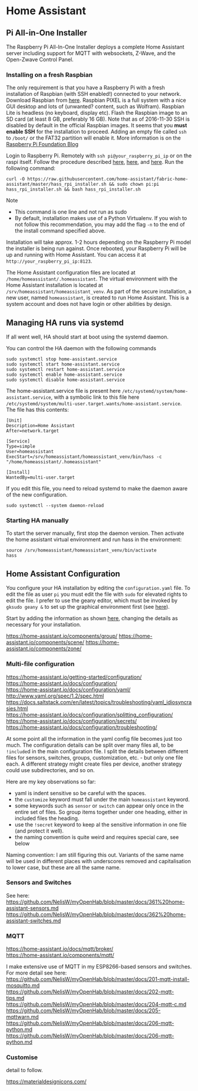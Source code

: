 # Home Assistant

##  Pi All-in-One Installer

The Raspberry Pi All-In-One Installer deploys a complete Home Assistant server including support for MQTT with websockets, Z-Wave, and the Open-Zwave Control Panel.

### Installing on a fresh Raspbian

The only requirement is that you have a Raspberry Pi with a fresh installation  of Raspbian (with SSH enabled!) connected to your network.  Download Raspbian from [here](https://www.raspberrypi.org/downloads/raspbian/).  Raspbian PIXEL is a full system with a nice GUI desktop and lots of (unwanted? content, such as Wolfram).  Raspbian Lite  is headless (no keyboard, display etc). Flash the Raspbian image to an SD card (at least 8 GB, preferably 16 GB).  Note that as of 2016-11-30 SSH is disabled by default in the official Raspbian images. It seems that you **must enable SSH** for the installation to proceed.  Adding an empty file called `ssh` to `/boot/` or the FAT32 partition will enable it. More information is on the [Raspberry Pi Foundation Blog](https://www.raspberrypi.org/blog/page/2/?fish#a-security-update-for-raspbian-pixel)

Login to Raspberry Pi. Remotely with `ssh pi@your_raspberry_pi_ip` or on the raspi itself.  Follow the procedure described [here](https://home-assistant.io/docs/installation/raspberry-pi-all-in-one/),  [here](https://github.com/home-assistant/fabric-home-assistant), and [here](https://www.youtube.com/watch?v=VGl3KTrYo6s). Run the following command:

    curl -O https://raw.githubusercontent.com/home-assistant/fabric-home-assistant/master/hass_rpi_installer.sh && sudo chown pi:pi hass_rpi_installer.sh && bash hass_rpi_installer.sh

Note
- This command is one line and not run as sudo
-  By default, installation makes use of a Python Virtualenv. If you wish to not follow this recommendation, you may add the flag `-n` to the end of the install command specified above.

Installation will take approx. 1-2 hours depending on the Raspberry Pi model the installer is being run against.   Once rebooted, your Raspberry Pi will be up and running with Home Assistant. You can access it at `http://your_raspberry_pi_ip:8123`.

The Home Assistant configuration files are located at `/home/homeassistant/.homeassistant`. The virtual environment with the Home Assistant installation is located at `/srv/homeassistant/homeassistant_venv`. As part of the secure installation, a new user, named `homeassistant`, is created to run Home Assistant. This is a system account and does not have login or other abilities by design.

## Managing HA runs via systemd

If all went well, HA should start at boot using the systemd daemon.

You can control the HA daemon with the following commands

    sudo systemctl stop home-assistant.service
    sudo systemctl start home-assistant.service
    sudo systemctl restart home-assistant.service
    sudo systemctl enable home-assistant.service
    sudo systemctl disable home-assistant.service

The home-assistant.service file is present here `/etc/systemd/system/home-assistant.service`, with a symbolic link to this file here `/etc/systemd/system/multi-user.target.wants/home-assistant.service`. The file has this contents:

    [Unit]
    Description=Home Assistant
    After=network.target

    [Service]
    Type=simple
    User=homeassistant
    ExecStart=/srv/homeassistant/homeassistant_venv/bin/hass -c "/home/homeassistant/.homeassistant"

    [Install]
    WantedBy=multi-user.target

If you edit this file, you need to reload systemd to make the daemon aware of the new configuration.

    sudo systemctl --system daemon-reload

### Starting HA manually

To start the server manually, first stop the daemon version. Then activate the home assistant virtual environment and run hass in the environment:

    source /srv/homeassistant/homeassistant_venv/bin/activate
    hass


## Home Assistant Configuration

You configure your HA installation by editing the `configuration.yaml` file. To edit the file as user `pi` you must edit the file with  `sudo` for elevated rights to edit the file.  I prefer to use the geany editor, which must be invoked by `gksudo geany &`  to set up the graphical environment first (see  [here](https://linux.die.net/man/1/gksudo)).

Start by adding the information as shown [here](https://home-assistant.io/docs/configuration/basic/), changing the details as necessary for your installation.


https://home-assistant.io/components/group/
https://home-assistant.io/components/scene/
https://home-assistant.io/components/zone/


### Multi-file configuration

https://home-assistant.io/getting-started/configuration/  
https://home-assistant.io/docs/configuration/  
https://home-assistant.io/docs/configuration/yaml/  
http://www.yaml.org/spec/1.2/spec.html  
https://docs.saltstack.com/en/latest/topics/troubleshooting/yaml_idiosyncrasies.html  
https://home-assistant.io/docs/configuration/splitting_configuration/  
https://home-assistant.io/docs/configuration/secrets/  
https://home-assistant.io/docs/configuration/troubleshooting/

At some point all the information in the yaml config file becomes just too much.
The configuration details can be split over many files all, to be `!include`d in
the main configuration file.  I split the details between different files for 
sensors, switches, groups, customization, etc. - but only one file each. A different
strategy might create files per device, another strategy could use subdirectories, 
and so on.

Here are my key observations so far:

- yaml is indent sensitive so be careful with the spaces.
- the `customize` keyword must fall under the main `homeassistant` keyword.
- some keywords such as `sensor` or `switch` can appear only once in the entire set of files. So
  group items together under one heading, either in included files the heading.
- use the `!secret` keyword to keep al the sensitive information in one file (and protect it well).
- the naming convention is quite weird and requires special care, see below


Naming convention:  I am still figuring this out. Variants of the same name will be used
in different places with underscores removed and capitalisation to lower case, but these
are all the same name.


### Sensors and Switches

See here:  
https://github.com/NelisW/myOpenHab/blob/master/docs/361%20home-assistant-sensors.md  
https://github.com/NelisW/myOpenHab/blob/master/docs/362%20home-assistant-switches.md  


### MQTT

https://home-assistant.io/docs/mqtt/broker/  
https://home-assistant.io/components/mqtt/  

I make extensive use of MQTT in my ESP8266-based sensors and switches. For more detail see here:  
https://github.com/NelisW/myOpenHab/blob/master/docs/201-mqtt-install-mosquitto.md  
https://github.com/NelisW/myOpenHab/blob/master/docs/202-mqtt-tips.md  
https://github.com/NelisW/myOpenHab/blob/master/docs/204-mqtt-c.md  
https://github.com/NelisW/myOpenHab/blob/master/docs/205-mqttwarn.md  
https://github.com/NelisW/myOpenHab/blob/master/docs/206-mqtt-python.md  
https://github.com/NelisW/myOpenHab/blob/master/docs/206-mqtt-python.md  



### Customise 

detail to follow.

https://materialdesignicons.com/ 






